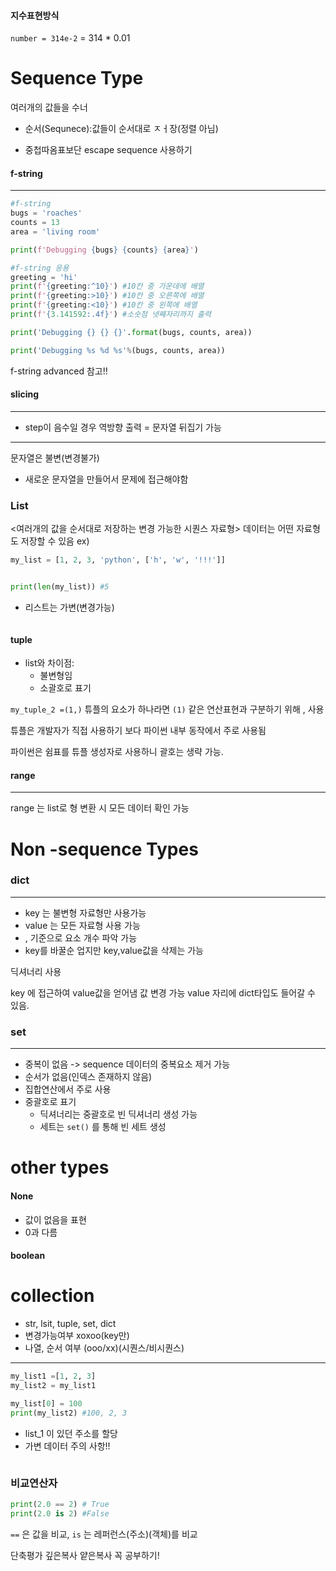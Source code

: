 #### 지수표현방식
`number = 314e-2` = 314 * 0.01


# Sequence Type

여러개의 값들을 수너
- 순서(Sequnece):값들이 순서대로 ㅈㅓ장(정렬 아님) 

- 중첩따옴표보단 escape sequence 사용하기

#### f-string
---
```python
#f-string
bugs = 'roaches'
counts = 13
area = 'living room'

print(f'Debugging {bugs} {counts} {area}')

#f-string 응용
greeting = 'hi'
print(f'{greeting:^10}') #10칸 중 가운데에 배열
print(f'{greeting:>10}') #10칸 중 오른쪽에 배열
print(f'{greeting:<10}') #10칸 중 왼쪽에 배열
print(f'{3.141592:.4f}') #소숫점 넷째자리까지 출력
```
```python
print('Debugging {} {} {}'.format(bugs, counts, area))

print('Debugging %s %d %s'%(bugs, counts, area))
```
f-string advanced 참고!!

#### slicing
---
- step이 음수일 경우 
  역방향 출력 = 문자열 뒤집기 가능

---
문자열은 불변(변경불가)
- 새로운 문자열을 만들어서 문제에 접근해야함

### List
<여러개의 값을 순서대로 저장하는 변경 가능한 시퀀스 자료형>
데이터는 어떤 자료형도 저장할 수 있음
ex) 
```python
my_list = [1, 2, 3, 'python', ['h', 'w', '!!!']]


print(len(my_list)) #5

```

- 리스트는 가변(변경가능)
```python

```

#### tuple

- list와 차이점: 
  - 불변형임
  - 소괄호로 표기
  
`my_tuple_2 =(1,)`
튜플의 요소가 하나라면 `(1)` 같은 연산표현과 구분하기 위해 , 사용

튜플은 개발자가 직접 사용하기 보다 파이썬 내부 동작에서 주로 사용됨

파이썬은 쉼표를 튜플 생성자로 사용하니 괄호는 생략 가능.

#### range
---
range 는 list로 형 변환 시 모든 데이터 확인 가능

# Non -sequence Types

### dict
---
- key 는 불변형 자료형만 사용가능
- value 는 모든 자료형 사용 가능
-  , 기준으로 요소 개수 파악 가능
-  key를 바꿀순 업지만 key,value값을 삭제는 가능
  
딕셔너리 사용

key 에 접근하여 value값을 얻어냄 값 변경 가능
value 자리에 dict타입도 들어갈 수 있음.

### set
---
- 중복이 없음 -> sequence 데이터의 중복요소 제거 가능
- 순서가 없음(인덱스 존재하지 않음)
- 집합연산에서 주로 사용
- 중괄호로 표기
  - 딕셔너리는 중괄호로 빈 딕셔너리 생성 가능
  - 세트는 `set()` 를 통해 빈 세트 생성

# other types

#### None
- 값이 없음을 표현
- 0과 다름

#### boolean

# collection
- str, lsit, tuple, set, dict
- 변경가능여부 xoxoo(key만)
- 나열, 순서  여부 (ooo/xx)(시퀀스/비시퀀스)
---
```python
my_list1 =[1, 2, 3]
my_list2 = my_list1

my_list[0] = 100
print(my_list2) #100, 2, 3

```
- list_1 이 있던 주소를 할당
- 가변 데이터 주의 사항!!

```python


```


### 비교연산자

```python
print(2.0 == 2) # True
print(2.0 is 2) #False
```
`==` 은 값을 비교, `is` 는 레퍼런스(주소)(객체)를 비교


단축평가
깊은복사 얕은복사
꼭 공부하기!